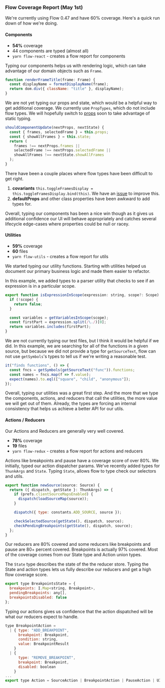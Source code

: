 ### Flow Coverage Report (May 1st)

We're currently using Flow 0.47 and have 60% coverage. Here's a quick run down of how we're doing.


#### Components

* **54%** coverage
* 44 components are typed (almost all)
* `yarn flow-react` - creates a flow report for components

Typing our components helps us with rendering logic, which can take advantage
of our domain objects such as `Frame`.

```js
function renderFrameTitle(frame: Frame) {
  const displayName = formatDisplayName(frame);
  return dom.div({ className: "title" }, displayName);
}
```

We are not yet typing our props and state, which would be a helpful way
to get additional coverage. We currently use `PropTypes`, which do not include
flow types. We will hopefully switch to [props] soon to take advantage of static typing.

```js
shouldComponentUpdate(nextProps, nextState) {
  const { frames, selectedFrame } = this.props;
  const { showAllFrames } = this.state;
  return (
    frames !== nextProps.frames ||
    selectedFrame !== nextProps.selectedFrame ||
    showAllFrames !== nextState.showAllFrames
  );
}
```

There have been a couple places where flow types have been difficult to get right.

1. **covariants** `this.toggleFramesDisplay = this.toggleFramesDisplay.bind(this)`. We have an [issue](https://github.com/devtools-html/debugger.html/issues/3172) to improve this.
2. **defaultProps** and other class properties have been awkward to add types for.

Overall, typing our components has been a nice win though as it gives us additional confidence our UI will behave appropriately and catches several lifecycle edge-cases
where properties could be null or racey.

#### Utilities

* **59%** coverage
* **60** files
* `yarn flow-utils` - creates a flow report for utils

We started typing our utility functions. Starting with utilities helped us
document our primary business logic and made them easier to refactor.

In this example, we added types to a parser utility that checks to see if an
expression is in a particular scope.

```js
export function isExpressionInScope(expression: string, scope?: Scope) {
  if (!scope) {
    return false;
  }

  const variables = getVariablesInScope(scope);
  const firstPart = expression.split(/\./)[0];
  return variables.includes(firstPart);
}
```

We are not currently typing our test files, but I think it would be helpful if
we did. In this example, we are searching for all of the functions in a given
source, but because we did not provide a type for `getSourceText`, flow can
not use `getSymbols`'s types to tell us if we're writing a reasonable test.

```js
it("finds functions", () => {
  const fncs = getSymbols(getSourceText("func")).functions;
  const names = fncs.map(f => f.value);
  expect(names).to.eql(["square", "child", "anonymous"]);
});
```

Overall, typing our utilities was a great first step. And the more that we type
the components, actions, and reducers that call the utilities, the more value
we will get out of them. Already, the types are forcing an internal consistency
that helps us achieve a better API for our utils.

#### Actions / Reducers

Our Actions and Reducers are generally very well covered.

* **78%** coverage
* **19** files
* `yarn flow-redux` - creates a flow report for actions and reducers

Actions like breakpoints and pause have a coverage score of over 80%.
We initially, typed our action dispatcher params. We've recently added
types for `ThunkArgs` and `State`. Typing `State`, allows flow to type check
our selectors and utils.


```js
export function newSource(source: Source) {
  return ({ dispatch, getState }: ThunkArgs) => {
    if (prefs.clientSourceMapsEnabled) {
      dispatch(loadSourceMap(source));
    }

    dispatch({ type: constants.ADD_SOURCE, source });

    checkSelectedSource(getState(), dispatch, source);
    checkPendingBreakpoints(getState(), dispatch, source);
  };
}
```

Our reducers are 80% covered and some reducers like breakpoints and pause are 80+
percent covered. Breakpoints is actually 97% covered. Most of the coverage comes
from our State type and Action union types.

The `State` type describes the state of the the reducer store. Typing the State
and action types lets us fully describe our reducers and get a high flow coverage
score.

```js
export type BreakpointsState = {
  breakpoints: I.Map<string, Breakpoint>,
  pendingBreakpoints: any[],
  breakpointsDisabled: false
};
```

Typing our actions gives us confidence that the action dispatched will be
what our reducers expect to handle.

```js
type BreakpointAction =
  | { type: "ADD_BREAKPOINT",
      breakpoint: Breakpoint,
      condition: string,
      value: BreakpointResult
    }
  | {
      type: "REMOVE_BREAKPOINT",
      breakpoint: Breakpoint,
      disabled: boolean
    }
...
export type Action = SourceAction | BreakpointAction | PauseAction | UIAction;
```


[props]: https://flow.org/en/docs/frameworks/react/#toc-adding-types-for-react-component-props
